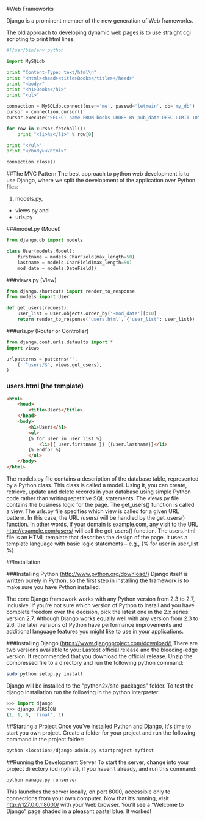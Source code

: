 #Web Frameworks

Django is a prominent member of the new generation of Web frameworks.

The old approach to developing dynamic web pages is to use straight cgi scripting to print html lines.

```py
#!/usr/bin/env python

import MySQLdb

print "Content-Type: text/html\n"
print "<html><head><title>Books</title></head>"
print "<body>"
print "<h1>Books</h1>"
print "<ul>"

connection = MySQLdb.connect(user='me', passwd='letmein', db='my_db')
cursor = connection.cursor()
cursor.execute("SELECT name FROM books ORDER BY pub_date DESC LIMIT 10")

for row in cursor.fetchall():
    print "<li>%s</li>" % row[0]

print "</ul>"
print "</body></html>"

connection.close()
```

##The MVC Pattern
The best approach to python web development is to use Django, where we split the development of the application over Python files:

1. models.py, 
* views.py and 
* urls.py

###model.py (Model)
```py
from django.db import models

class User(models.Model):
    firstname = models.CharField(max_length=50)
    lastname = models.CharField(max_length=50)
    mod_date = models.DateField()
```

###views.py (View)
```py
from django.shortcuts import render_to_response
from models import User

def get_users(request):
    user_list = User.objects.order_by('-mod_date')[:10]
    return render_to_response('users.html', {'user_list': user_list})
```

###urls.py (Router or Controller)
```py
from django.conf.urls.defaults import *
import views

urlpatterns = patterns('',
    (r'^users/$', views.get_users),
)
```

### users.html (the template)

```html
<html>
	<head>
		<title>Users</title>
	</head>
	<body>
		<h1>Users</h1>
		<ul>
		{% for user in user_list %}
			<li>{{ user.firstname }} {{user.lastname}}</li>
		{% endfor %}
		</ul>
	</body>
</html>
```

The models.py file contains a description of the database table, represented by a Python class. This class is called a model. Using it, you can create, retrieve, update and delete records in your database using simple Python code rather than writing repetitive SQL statements.
The views.py file contains the business logic for the page. The get_users() function is called a view.
The urls.py file specifies which view is called for a given URL pattern. In this case, the URL /users/ will be handled by the get_users() function. In other words, if your domain is example.com, any visit to the URL http://example.com/users/ will call the get_users() function.
The users.html file is an HTML template that describes the design of the page. It uses a template language with basic logic statements – e.g., {% for user in user_list %}.


##Installation

###Installing Python [(http://www.python.org/download/)](http://www.python.org/download/)
Django itself is written purely in Python, so the first step in installing the framework is to make sure you have Python installed.  

The core Django framework works with any Python version from 2.3 to 2.7, inclusive. If you’re not sure which version of Python to install and you have complete freedom over the decision, pick the latest one in the 2.x series: version 2.7. Although Django works equally well with any version from 2.3 to 2.6, the later versions of Python have performance improvements
and additional language features you might like to use in your applications.

###Installing Django [(https://www.djangoproject.com/download/)](https://www.djangoproject.com/download/)
There are two versions available to you: Lastest official release and the bleeding-edge version.  It recommended that you download the official release.  Unzip the compressed file to a directory and run the following python command: 
```bash
sudo python setup.py install
```
Django will be installed to the "python2x/site-packages" folder.  To test the django installation run the following in the python interpreter:

```py
>>> import django
>>> django.VERSION
(1, 1, 0, 'final', 1)
```

##Starting a Project
Once you’ve installed Python and Django, it's time to start you own project.  Create a folder for your project and run the following command in the project folder:

```py
python <location>/django-admin.py startproject myfirst
```

##Running the Development Server
To start the server, change into your project directory (cd myfirst), if you haven’t already, and run this command:

```py
python manage.py runserver
```

This launches the server locally, on port 8000, accessible only to connections from your own computer. Now that it’s running, visit http://127.0.0.1:8000/ with your Web browser. You’ll see a “Welcome to Django” page shaded in a pleasant pastel blue. It worked!
